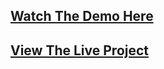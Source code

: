## [Watch The Demo Here](https://youtu.be/VhXs3kLjuCk)

## [View The Live Project](clonetwit.herokuapp.com)
